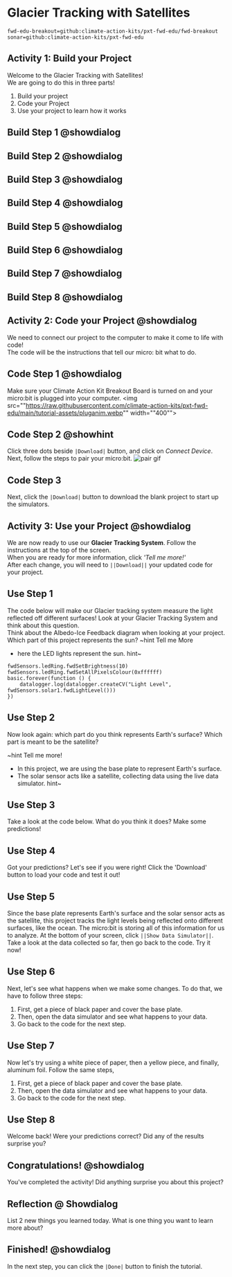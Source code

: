 # Glacier Tracking with Satellites
```package
fwd-edu-breakout=github:climate-action-kits/pxt-fwd-edu/fwd-breakout
sonar=github:climate-action-kits/pxt-fwd-edu
```
## Activity 1: Build your Project
Welcome to the Glacier Tracking with Satellites! <br> We are going to do this in three parts!
1. Build your project
2. Code your Project 
3. Use your project to learn how it works

## Build Step 1 @showdialog 

## Build Step 2 @showdialog 

## Build Step 3 @showdialog 

## Build Step 4 @showdialog 

## Build Step 5 @showdialog 

## Build Step 6 @showdialog 

## Build Step 7 @showdialog 

## Build Step 8 @showdialog 

## Activity 2: Code your Project @showdialog 
We need to connect our project to the computer to make it come to life with code! <br> The code will be the instructions that tell our micro: bit what to do.

## Code Step 1 @showdialog
 Make sure your Climate Action Kit Breakout Board is turned on and your micro:bit is plugged into your computer. 
<img src=""https://raw.githubusercontent.com/climate-action-kits/pxt-fwd-edu/main/tutorial-assets/pluganim.webp"" width=""400"">

## Code Step 2 @showhint
Click three dots beside ``|Download|`` button, and click on _Connect Device_.
Next, follow the steps to pair your micro:bit.
![pair gif](https://raw.githubusercontent.com/climate-action-kits/pxt-fwd-edu/main/tutorial-assets/DownloadButtonGIF.webp) 

## Code  Step 3 
Next, click the ``|Download|`` button to download the blank project to start up the simulators. 

## Activity 3: Use your Project @showdialog 
We are now ready to use our **Glacier Tracking System**. Follow the instructions at the top of the screen. <br> When you are ready for more information, click *'Tell me more!'* <br>
After each change, you will need to ``||Download||`` your updated code for your project.

## Use Step 1 
The code below will make our Glacier tracking system measure the light reflected off different surfaces! Look at your Glacier Tracking System and think about this question. <br>
Think about the Albedo-Ice Feedback diagram when looking at your project. Which part of this project represents the sun?
~hint Tell me More 
- here the LED lights represent the sun.
hint~

```template
fwdSensors.ledRing.fwdSetBrightness(10)
fwdSensors.ledRing.fwdSetAllPixelsColour(0xffffff)
basic.forever(function () {
    datalogger.log(datalogger.createCV("Light Level", fwdSensors.solar1.fwdLightLevel()))
})
```

## Use Step 2 
Now look again: which part do you think represents Earth's surface? Which part is meant to be the satellite?

~hint Tell me more!
- In this project, we are using the base plate to represent Earth's surface.
- The solar sensor acts like a satellite, collecting data using the live data simulator.
hint~

## Use Step 3 
Take a look at the code below. What do you think it does? Make some predictions!

## Use Step 4 
Got your predictions? Let's see if you were right! Click the 'Download' button to load your code and test it out! 

## Use Step 5 
Since the base plate represents Earth's surface and the solar sensor acts as the satellite, this project tracks the light levels being reflected onto different surfaces, like the ocean. The micro:bit is storing all of this information for us to analyze. At the bottom of your screen, click ``||Show Data Simulator||``. Take a look at the data collected so far, then go back to the code. Try it now! 

## Use Step 6 
Next, let's see what happens when we make some changes. To do that, we have to follow three steps:
1. First, get a piece of black paper and cover the base plate.
2. Then, open the data simulator and see what happens to your data.
3. Go back to the code for the next step.

## Use Step 7 
Now let's try using a white piece of paper, then a yellow piece, and finally, aluminum foil. Follow the same steps,
1. First, get a piece of black paper and cover the base plate.
2. Then, open the data simulator and see what happens to your data.
3. Go back to the code for the next step.

## Use Step 8 
Welcome back! Were your predictions correct? Did any of the results surprise you?

## Congratulations! @showdialog 
You've completed the activity! Did anything surprise you about this project? 

## Reflection @ Showdialog 
List 2 new things you learned today. What is one thing you want to learn more about? 

## Finished! @showdialog 
In the next step, you can click the ``|Done|`` button to finish the tutorial.

